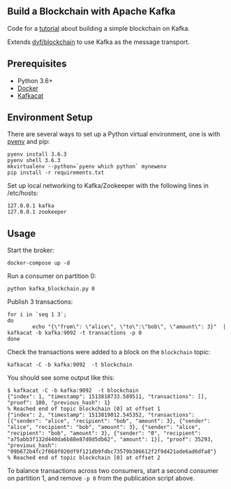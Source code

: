 ## Build a Blockchain with Apache Kafka

Code for a [tutorial](https://medium.com/@russell.luc/a-blockchain-experiment-with-apache-kafka-97ee0ab6aefc) about building a simple blockchain on Kafka.

Extends [dvf/blockchain](https://github.com/dvf/blockchain) to use Kafka as the message transport.


## Prerequisites
- Python 3.6+
- [Docker](https://www.docker.com/)
- [Kafkacat](https://github.com/edenhill/kafkacat)

## Environment Setup
There are several ways to set up a Python virtual environment, one is with [pyenv](https://github.com/pyenv/pyenv) and pip:

    pyenv install 3.6.3
    pyenv shell 3.6.3
    mkvirtualenv --python=`pyenv which python` mynewenv
    pip install -r requirements.txt

Set up local networking to Kafka/Zookeeper with the following lines in /etc/hosts:

    127.0.0.1 kafka
    127.0.0.1 zookeeper

## Usage

Start the broker:

    docker-compose up -d

Run a consumer on partition 0:

    python kafka_blockchain.py 0

Publish 3 transactions:

    for i in `seq 1 3`;
    do
            echo "{\"from\": \"alice\", \"to\":\"bob\", \"amount\": 3}"  | kafkacat -b kafka:9092 -t transactions -p 0
    done

    
Check the transactions were added to a block on the `blockchain` topic:

    kafkacat -C -b kafka:9092  -t blockchain

You should see some output like this:

    $ kafkacat -C -b kafka:9092  -t blockchain
    {"index": 1, "timestamp": 1513818733.589511, "transactions": [], "proof": 100, "previous_hash": 1}
    % Reached end of topic blockchain [0] at offset 1
    {"index": 2, "timestamp": 1513819012.545352, "transactions": [{"sender": "alice", "recipient": "bob", "amount": 3}, {"sender": "alice", "recipient": "bob", "amount": 3}, {"sender": "alice", "recipient": "bob", "amount": 3}, {"sender": "0", "recipient": "a75abb3f132d440da6b88e87d0d5db62", "amount": 1}], "proof": 35293, "previous_hash": "09b672b4fc2f068f020df9f121db9fdbc73579b386612f2f9d421ade6ad6dfa8"}
    % Reached end of topic blockchain [0] at offset 2

To balance transactions across two consumers, start a second consumer on partition 1, and remove `-p 0` from the publication script above.
